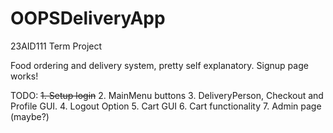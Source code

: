 # OOPSDeliveryApp
23AID111 Term Project 

Food ordering and delivery system, pretty self explanatory. 
Signup page works! 

TODO:
~~1. Setup login~~
2. MainMenu buttons
3. DeliveryPerson, Checkout and Profile GUI.
4. Logout Option 
5. Cart GUI
6. Cart functionality 
7. Admin page (maybe?)


